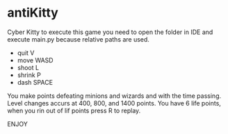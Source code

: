 # antiKitty 
Cyber Kitty
to execute this game you need to open the folder in IDE and execute main.py because relative paths are used.

-  quit V
-  move WASD
-  shoot L
-  shrink P
-  dash SPACE

You make points defeating minions and wizards and with the time passing.
Level changes accurs at 400, 800, and 1400 points.
You have 6 life points, when you rin out of lif points press R to replay.

ENJOY
